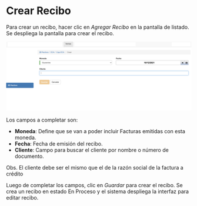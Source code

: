 # Crear Recibo

Para crear un recibo, hacer clic en *Agregar Recibo* en la pantalla de listado. Se despliega la pantalla para crear el
recibo.

![Crear Recibo](img/crear_recibo.png)

Los campos a completar son:

- **Moneda**: Define que se van a poder incluir Facturas emitidas con esta moneda.
- **Fecha**: Fecha de emisión del recibo.
- **Cliente**: Campo para buscar el cliente por nombre o número de documento.

Obs. El cliente debe ser el mismo que el de la razón social de la factura a crédito

Luego de completar los campos, clic en *Guardar* para crear el recibo. Se crea
un recibo en estado En Proceso y el sistema despliega la interfaz para editar recibo.

